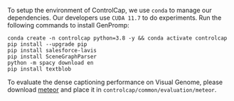 To setup the environment of ControlCap, we use `conda` to manage our dependencies. Our developers use `CUDA 11.7` to do experiments. Run the following commands to install GenPromp:
 ```
conda create -n controlcap python=3.8 -y && conda activate controlcap
pip install --upgrade pip
pip install salesforce-lavis
pip install SceneGraphParser
python -m spacy download en
pip install textblob
 ```
To evaluate the dense captioning performance on Visual Genome, please download [meteor](https://mailsucasaccn-my.sharepoint.com/:f:/g/personal/zhaoyuzhong20_mails_ucas_ac_cn/Es5tiSmgeyBEtPAFBwJN8RABZTkcA0LlymyURt4lsR4lKg?e=QaSVvu) and place it in `controlcap/common/evaluation/meteor`.

